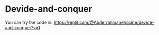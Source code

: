 # Devide-and-conquer

You can try the code in: https://replit.com/@Abderrahmanehocine/devide-and-conquer?v=1
